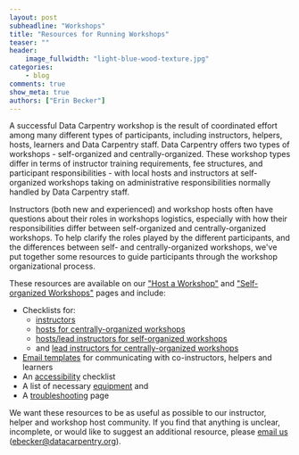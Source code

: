 ```yaml
---
layout: post
subheadline: "Workshops"
title: "Resources for Running Workshops"
teaser: ""
header:
    image_fullwidth: "light-blue-wood-texture.jpg"
categories:
    - blog
comments: true
show_meta: true
authors: ["Erin Becker"]
---
```


A successful Data Carpentry workshop is the result of coordinated effort among many different types of participants, including instructors, helpers, hosts, learners and Data Carpentry staff. Data Carpentry offers two types of workshops - self-organized and centrally-organized. These workshop types differ in terms of instructor training requirements, fee structures, and participant responsibilities - with local hosts and instructors at self-organized workshops taking on administrative responsibilities normally handled by Data Carpentry staff.  

Instructors (both new and experienced) and workshop hosts often have questions about their roles in workshops logistics, especially with how their responsibilities differ between self-organized and centrally-organized workshops. To help clarify the roles played by the different participants, and the differences between self- and centrally-organized workshops, we've put together some resources to guide participants through the workshop organizational process.  

These resources are available on our ["Host a Workshop"](/workshops-host/) and ["Self-organized Workshops"](/self-organized-workshops/) pages and include:  

- Checklists for:  
    - [instructors](/instructor-checklist/)  
    - [hosts for centrally-organized workshops](/host-checklist/)
    - [hosts/lead instructors for self-organized workshops](/self-org-lead/) 
    - and [lead instructors for centrally-organized workshops](/hosted-lead/)  
- [Email templates](/email-templates/) for communicating with co-instructors, helpers and learners  
- An [accessibility](/accessibility/) checklist  
- A list of necessary [equipment](/equipment-checklist/) and  
- A [troubleshooting](/troubleshooting/) page  

We want these resources to be as useful as possible to our instructor, helper and workshop host community. If you find that anything is unclear, incomplete, or would like to suggest an additional resource, please [email us](mailto:ebecker@datacarpentry.org) (ebecker@datacarpentry.org).  
